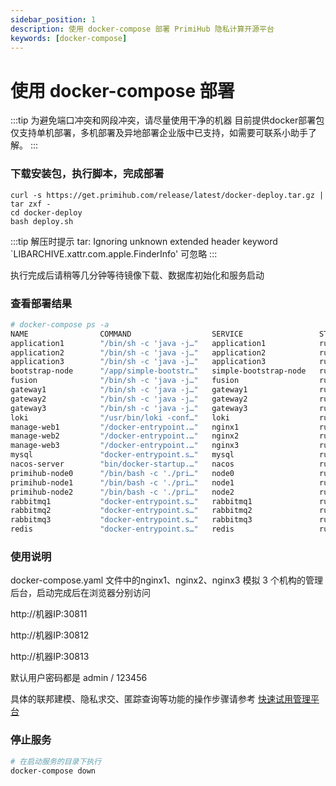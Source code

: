 ```yaml
---
sidebar_position: 1
description: 使用 docker-compose 部署 PrimiHub 隐私计算开源平台
keywords: [docker-compose]
---
```


# 使用 docker-compose 部署

:::tip
为避免端口冲突和网段冲突，请尽量使用干净的机器
目前提供docker部署包仅支持单机部署，多机部署及异地部署企业版中已支持，如需要可联系小助手了解。
:::

### 下载安装包，执行脚本，完成部署

```shell
curl -s https://get.primihub.com/release/latest/docker-deploy.tar.gz | tar zxf -
cd docker-deploy
bash deploy.sh
```

:::tip
解压时提示 tar: Ignoring unknown extended header keyword `LIBARCHIVE.xattr.com.apple.FinderInfo' 可忽略
:::

执行完成后请稍等几分钟等待镜像下载、数据库初始化和服务启动

### 查看部署结果

```bash
# docker-compose ps -a
NAME                COMMAND                  SERVICE                 STATUS              PORTS
application1        "/bin/sh -c 'java -j…"   application1            running             
application2        "/bin/sh -c 'java -j…"   application2            running             
application3        "/bin/sh -c 'java -j…"   application3            running             
bootstrap-node      "/app/simple-bootstr…"   simple-bootstrap-node   running             4001/tcp
fusion              "/bin/sh -c 'java -j…"   fusion                  running             
gateway1            "/bin/sh -c 'java -j…"   gateway1                running             
gateway2            "/bin/sh -c 'java -j…"   gateway2                running             
gateway3            "/bin/sh -c 'java -j…"   gateway3                running             
loki                "/usr/bin/loki -conf…"   loki                    running             0.0.0.0:3100->3100/tcp, :::3100->3100/tcp
manage-web1         "/docker-entrypoint.…"   nginx1                  running             0.0.0.0:30811->80/tcp, :::30811->80/tcp
manage-web2         "/docker-entrypoint.…"   nginx2                  running             0.0.0.0:30812->80/tcp, :::30812->80/tcp
manage-web3         "/docker-entrypoint.…"   nginx3                  running             0.0.0.0:30813->80/tcp, :::30813->80/tcp
mysql               "docker-entrypoint.s…"   mysql                   running             0.0.0.0:3306->3306/tcp, :::3306->3306/tcp
nacos-server        "bin/docker-startup.…"   nacos                   running             0.0.0.0:8848->8848/tcp, 0.0.0.0:9555->9555/tcp, 0.0.0.0:9848->9848/tcp, :::8848->8848/tcp, :::9555->9555/tcp, :::9848->9848/tcp
primihub-node0      "/bin/bash -c './pri…"   node0                   running             0.0.0.0:6666->6666/tcp, 0.0.0.0:50050->50050/tcp, :::6666->6666/tcp, :::50050->50050/tcp
primihub-node1      "/bin/bash -c './pri…"   node1                   running             0.0.0.0:6667->6667/tcp, 0.0.0.0:50051->50051/tcp, :::6667->6667/tcp, :::50051->50051/tcp
primihub-node2      "/bin/bash -c './pri…"   node2                   running             0.0.0.0:6668->6668/tcp, 0.0.0.0:50052->50052/tcp, :::6668->6668/tcp, :::50052->50052/tcp
rabbitmq1           "docker-entrypoint.s…"   rabbitmq1               running             25672/tcp
rabbitmq2           "docker-entrypoint.s…"   rabbitmq2               running             25672/tcp
rabbitmq3           "docker-entrypoint.s…"   rabbitmq3               running             25672/tcp
redis               "docker-entrypoint.s…"   redis                   running             6379/tcp
```

### 使用说明

docker-compose.yaml 文件中的nginx1、nginx2、nginx3 模拟 3 个机构的管理后台，启动完成后在浏览器分别访问

http://机器IP:30811

http://机器IP:30812

http://机器IP:30813

默认用户密码都是 admin / 123456

具体的联邦建模、隐私求交、匿踪查询等功能的操作步骤请参考 [快速试用管理平台](/docs/quick-start-platform)

### 停止服务

```bash
# 在启动服务的目录下执行
docker-compose down
```